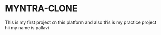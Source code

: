 # MYNTRA-CLONE
This is my first project on this platform and also this is my practice project
hii my name is pallavi 